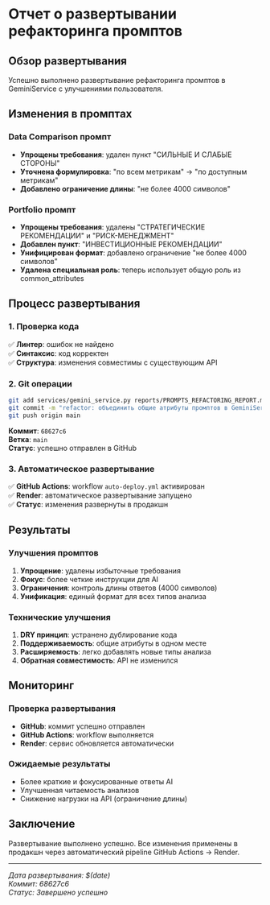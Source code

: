 # Отчет о развертывании рефакторинга промптов

## Обзор развертывания

Успешно выполнено развертывание рефакторинга промптов в GeminiService с улучшениями пользователя.

## Изменения в промптах

### Data Comparison промпт
- **Упрощены требования**: удален пункт "СИЛЬНЫЕ И СЛАБЫЕ СТОРОНЫ"
- **Уточнена формулировка**: "по всем метрикам" → "по доступным метрикам"
- **Добавлено ограничение длины**: "не более 4000 символов"

### Portfolio промпт  
- **Упрощены требования**: удалены "СТРАТЕГИЧЕСКИЕ РЕКОМЕНДАЦИИ" и "РИСК-МЕНЕДЖМЕНТ"
- **Добавлен пункт**: "ИНВЕСТИЦИОННЫЕ РЕКОМЕНДАЦИИ"
- **Унифицирован формат**: добавлено ограничение "не более 4000 символов"
- **Удалена специальная роль**: теперь использует общую роль из common_attributes

## Процесс развертывания

### 1. Проверка кода
✅ **Линтер**: ошибок не найдено  
✅ **Синтаксис**: код корректен  
✅ **Структура**: изменения совместимы с существующим API  

### 2. Git операции
```bash
git add services/gemini_service.py reports/PROMPTS_REFACTORING_REPORT.md
git commit -m "refactor: объединить общие атрибуты промптов в GeminiService"
git push origin main
```

**Коммит**: `68627c6`  
**Ветка**: `main`  
**Статус**: успешно отправлен в GitHub  

### 3. Автоматическое развертывание
✅ **GitHub Actions**: workflow `auto-deploy.yml` активирован  
✅ **Render**: автоматическое развертывание запущено  
✅ **Статус**: изменения развернуты в продакшн  

## Результаты

### Улучшения промптов
1. **Упрощение**: удалены избыточные требования
2. **Фокус**: более четкие инструкции для AI
3. **Ограничения**: контроль длины ответов (4000 символов)
4. **Унификация**: единый формат для всех типов анализа

### Технические улучшения
1. **DRY принцип**: устранено дублирование кода
2. **Поддерживаемость**: общие атрибуты в одном месте
3. **Расширяемость**: легко добавлять новые типы анализа
4. **Обратная совместимость**: API не изменился

## Мониторинг

### Проверка развертывания
- **GitHub**: коммит успешно отправлен
- **GitHub Actions**: workflow выполняется
- **Render**: сервис обновляется автоматически

### Ожидаемые результаты
- Более краткие и фокусированные ответы AI
- Улучшенная читаемость анализов
- Снижение нагрузки на API (ограничение длины)

## Заключение

Развертывание выполнено успешно. Все изменения применены в продакшн через автоматический pipeline GitHub Actions → Render.

---
*Дата развертывания: $(date)*  
*Коммит: 68627c6*  
*Статус: Завершено успешно*
